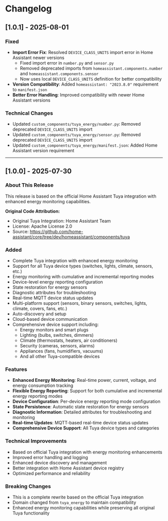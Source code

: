 # Changelog

## [1.0.1] - 2025-08-01

### Fixed

- **Import Error Fix**: Resolved `DEVICE_CLASS_UNITS` import error in Home Assistant newer versions
  - Fixed import error in `number.py` and `sensor.py`
  - Removed deprecated imports from `homeassistant.components.number` and `homeassistant.components.sensor`
  - Now uses local `DEVICE_CLASS_UNITS` definition for better compatibility
- **Version Compatibility**: Added `homeassistant: "2023.8.0"` requirement to `manifest.json`
- **Better Error Handling**: Improved compatibility with newer Home Assistant versions

### Technical Changes

- Updated `custom_components/tuya_energy/number.py`: Removed deprecated `DEVICE_CLASS_UNITS` import
- Updated `custom_components/tuya_energy/sensor.py`: Removed deprecated `DEVICE_CLASS_UNITS` import
- Updated `custom_components/tuya_energy/manifest.json`: Added Home Assistant version requirement

---

## [1.0.0] - 2025-07-30

### About This Release

This release is based on the official Home Assistant Tuya integration with enhanced energy monitoring capabilities.

**Original Code Attribution:**

- Original Tuya Integration: Home Assistant Team
- License: Apache License 2.0
- Source: https://github.com/home-assistant/core/tree/dev/homeassistant/components/tuya

### Added

- Complete Tuya integration with enhanced energy monitoring
- Support for all Tuya device types (switches, lights, climate, sensors, etc.)
- Energy monitoring with cumulative and incremental reporting modes
- Device-level energy reporting configuration
- State restoration for energy sensors
- Diagnostic attributes for troubleshooting
- Real-time MQTT device status updates
- Multi-platform support (sensors, binary sensors, switches, lights, climate, covers, fans, etc.)
- Auto-discovery and setup
- Cloud-based device communication
- Comprehensive device support including:
  - Energy monitors and smart plugs
  - Lighting (bulbs, switches, dimmers)
  - Climate (thermostats, heaters, air conditioners)
  - Security (cameras, sensors, alarms)
  - Appliances (fans, humidifiers, vacuums)
  - And all other Tuya-compatible devices

### Features

- **Enhanced Energy Monitoring**: Real-time power, current, voltage, and energy consumption tracking
- **Flexible Energy Reporting**: Support for both cumulative and incremental energy reporting modes
- **Device Configuration**: Per-device energy reporting mode configuration
- **State Persistence**: Automatic state restoration for energy sensors
- **Diagnostic Information**: Detailed attributes for troubleshooting and monitoring
- **Real-time Updates**: MQTT-based real-time device status updates
- **Comprehensive Device Support**: All Tuya device types and categories

### Technical Improvements

- Based on official Tuya integration with energy monitoring enhancements
- Improved error handling and logging
- Enhanced device discovery and management
- Better integration with Home Assistant device registry
- Optimized performance and reliability

### Breaking Changes

- This is a complete rewrite based on the official Tuya integration
- Domain changed from `tuya_energy` to maintain compatibility
- Enhanced energy monitoring capabilities while preserving all original Tuya functionality
